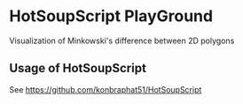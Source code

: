# HotSoupScript PlayGround
Visualization of Minkowski's difference between 2D polygons

## Usage of HotSoupScript
See https://github.com/konbraphat51/HotSoupScript
